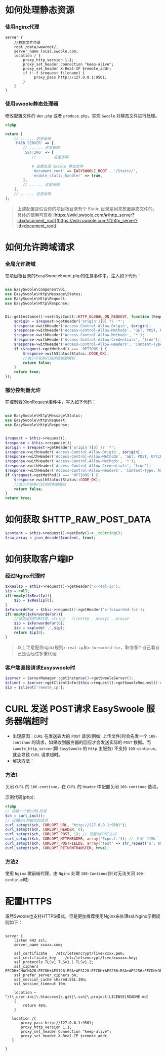 # 如何处理静态资源
### 使用nginx代理
```
server {
    //静态文件目录
    root /data/wwwroot/;
    server_name local.swoole.com;
    location / {
        proxy_http_version 1.1;
        proxy_set_header Connection "keep-alive";
        proxy_set_header X-Real-IP $remote_addr;
        if (!-f $request_filename) {
             proxy_pass http://127.0.0.1:9501;
        }
    }
}
```

### 使用swoole静态处理器


修改配置文件的 `dev.php` 或者 `produce.php`，实现 `Swoole` 对静态文件进行处理。

```php
<?php

return [
    // ...... 这里省略
    'MAIN_SERVER' => [
        // ...... 这里省略
        'SETTING' => [
            // ...... 这里省略
            
            # 设置处理 Swoole 静态文件
            'document_root' => EASYSWOOLE_ROOT . '/Static/',
            'enable_static_handler' => true,
        ],
        // ...... 这里省略
    ],
    // ...... 这里省略
];
```

> 上述配置是假设你的项目根目录有个 Static 目录是用来放置静态文件的。具体的使用可查看 [https://wiki.swoole.com/#/http_server?id=document_root](https://wiki.swoole.com/#/http_server?id=document_root)

# 如何允许跨域请求

### 全局允许跨域
在项目根目录的EasySwooleEvent.php的任意事件中，注入如下代码：
```php

use EasySwoole\Component\Di;
use EasySwoole\Http\Message\Status;
use EasySwoole\Http\Request;
use EasySwoole\Http\Response;


Di::getInstance()->set(SysConst::HTTP_GLOBAL_ON_REQUEST, function (Request $request, Response $response) {
    $origin = $request->getHeader('origin')[0] ?? '*';
    $response->withHeader('Access-Control-Allow-Origin', $origin);
    $response->withHeader('Access-Control-Allow-Methods', 'GET, POST, OPTIONS，FILE');
    $response->withHeader('Access-Control-Allow-Methods', '*');
    $response->withHeader('Access-Control-Allow-Credentials', 'true');
    $response->withHeader('Access-Control-Allow-Headers', 'Content-Type, Authorization, X-Requested-With, token');
    if ($request->getMethod() === 'OPTIONS') {
        $response->withStatus(Status::CODE_OK);
        //表示不在执行后续控制器解析
        return false;
    }
    return true;
});
```

### 部分控制器允许

在控制器的onRequest事件中，写入如下代码：
```php

use EasySwoole\Http\Message\Status;
use EasySwoole\Http\Request;
use EasySwoole\Http\Response;


$request = $this->request();
$response = $this->response();
$origin = $request->getHeader('origin')[0] ?? '*';
$response->withHeader('Access-Control-Allow-Origin', $origin);
$response->withHeader('Access-Control-Allow-Methods', 'GET, POST, OPTIONS，FILE');
$response->withHeader('Access-Control-Allow-Methods', '*');
$response->withHeader('Access-Control-Allow-Credentials', 'true');
$response->withHeader('Access-Control-Allow-Headers', 'Content-Type, Authorization, X-Requested-With, token');
if ($request->getMethod() === 'OPTIONS') {
    $response->withStatus(Status::CODE_OK);
    //表示不在执行后续控制器解析
    return false;
}
return true;
```

# 如何获取 $HTTP_RAW_POST_DATA

```php
$content = $this->request()->getBody()->__toString();
$raw_array = json_decode($content, true);
```

# 如何获取客户端IP

### 经过Nginx代理时

```php
$xRealIp = $this->request()->getHeader('x-real-ip');
$ip = null;
if(!empty($xRealIp)){
    $ip = $xRealIp[0];
}
$xForwardeFor = $this->request()->getHeader('x-forwarded-for');
if(!empty($xForwardeFor)){
    //这边返回的格式是，string   clientIp , proxy1 , proxy2
    $ip = $xForwardeFor[0];
    $ip = explode(',',$ip);
    return $ip[0];
}
```

> 以上注意配置nginx规则`x-real-ip`和`x-forwarded-for`，取值哪个自己看自己是否经过多重代理

### 客户端直接请求Easyswoole时
```php
$server = ServerManager::getInstance()->getSwooleServer();
$client = $server->getClientInfo($this->request()->getSwooleRequest()->fd);
$ip = $client['remote_ip'];
```



# CURL 发送 POST请求 EasySwoole 服务器端超时

- 出现原因：`CURL` 在发送较大的 `POST` 请求(例如: 上传文件)时会先发一个 `100-continue` 的请求，如果收到服务器的回应才会发送实际的 `POST` 数据。而 `swoole_http_server`(即 `EasySwoole` 的 `Http` 主服务) 不支持 `100-continue`，就会导致 `CURL` 请求超时。
- 解决方法：

### 方法1

关闭 `CURL` 的 `100-continue`，在 `CURL` 的 `Header` 中配置关闭 `100-continue` 选项。

示例代码(php):
```php
<?php
// 创建一个新cURL资源
$ch = curl_init();
// 设置URL和相应的选项
curl_setopt($ch, CURLOPT_URL, "http://127.0.0.1:9501");
curl_setopt($ch, CURLOPT_HEADER, 0);
curl_setopt($ch, CURLOPT_POST, 1); // 设置为POST方式
curl_setopt($ch, CURLOPT_HTTPHEADER, array('Expect:')); // 关闭 `CURL` 的 `100-continue`
curl_setopt($ch, CURLOPT_POSTFIELDS, array('test' => str_repeat('a', 800000)));// POST 数据
curl_setopt($ch, CURLOPT_RETURNTRANSFER, true);

```

### 方法2

使用 `Nginx` 做前端代理，由 `Nginx` 处理 `100-Continue`(针对无法关闭 `100-continue`时)

# 配置HTTPS

虽然Swoole也支持HTTPS模式，但是更加推荐使用Nginx来处理ssl.Nginx示例规则如下：
```nginx

server {
    listen 443 ssl;
    server_name xxxxx.com;
    
    ssl_certificate    /etc/letsencrypt/live/xxxx.pem;
    ssl_certificate_key    /etc/letsencrypt/live/xxxxxx.key;
    ssl_protocols TLSv1 TLSv1.1 TLSv1.2;
    ssl_ciphers EECDH+CHACHA20:EECDH+AES128:RSA+AES128:EECDH+AES256:RSA+AES256:EECDH+3DES:RSA+3DES:!MD5;
    ssl_prefer_server_ciphers on;
    ssl_session_cache shared:SSL:10m;
    ssl_session_timeout 10m;

    location ~ ^/(\.user.ini|\.htaccess|\.git|\.svn|\.project|LICENSE|README.md)
    {
        return 404;
    }

   location /{
       proxy_pass http://127.0.0.1:9501;
       proxy_http_version 1.1;
       proxy_set_header Connection "keep-alive";
       proxy_set_header X-Real-IP $remote_addr;
   }
   
}
```

